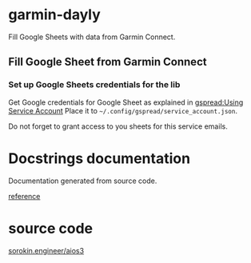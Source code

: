 # garmin-dayly

Fill Google Sheets with data from Garmin Connect.

## Fill Google Sheet from Garmin Connect

### Set up Google Sheets credentials for the lib
Get Google credentials for Google Sheet as explained in [gspread:Using Service Account](https://docs.gspread.org/en/latest/oauth2.html#enable-api-access-for-a-project)
Place it to `~/.config/gspread/service_account.json`.

Do not forget to grant access to you sheets for this service emails.

# Docstrings documentation

Documentation generated from source code.

[reference](docstrings/)

# source code

[sorokin.engineer/aios3](https://github.com/andgineer/garmin-daily)

